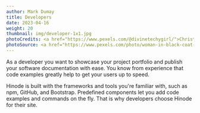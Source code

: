 ```yaml
---
author: Mark Dumay
title: Developers
date: 2023-04-16
weight: 20
thumbnail: img/developer-1x1.jpg
photoCredits: <a href="https://www.pexels.com/@divinetechygirl/">Christina Morillo</a>
photoSource: <a href="https://www.pexels.com/photo/woman-in-black-coat-browsing-on-laptop-computer-1181293/">Pexels</a>
---
```


As a developer you want to showcase your project portfolio and publish your software documentation with ease. You know from experience that code examples greatly help to get your users up to speed.

Hinode is built with the frameworks and tools you're familiar with, such as npm, GitHub, and Bootstrap. Predefined components let you add code examples and commands on the fly. That is why developers choose Hinode for their site.
